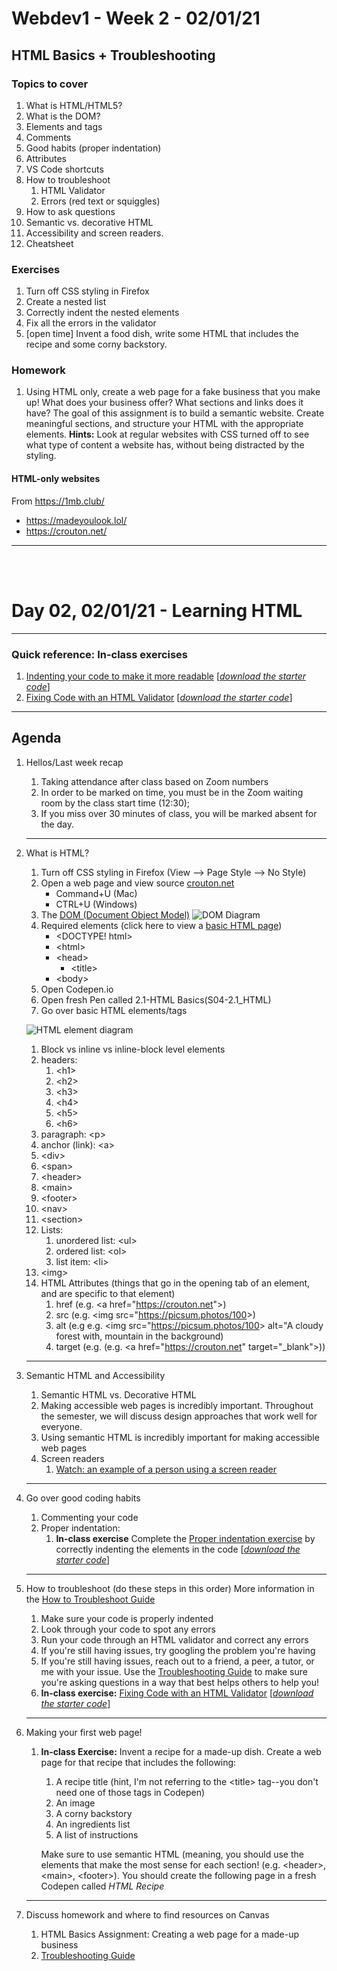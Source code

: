 # Webdev1 - Week 2 - 02/01/21
## HTML Basics + Troubleshooting

### Topics to cover
1. What is HTML/HTML5?
1. What is the DOM?
1. Elements and tags
1. Comments
1. Good habits (proper indentation)
1. Attributes
1. VS Code shortcuts
1. How to troubleshoot
    1. HTML Validator
    1. Errors (red text or squiggles)
1. How to ask questions
1. Semantic vs. decorative HTML
1. Accessibility and screen readers.
1. Cheatsheet

### Exercises
1. Turn off CSS styling in Firefox
1. Create a nested list
1. Correctly indent the nested elements
1. Fix all the errors in the validator
1. [open time] Invent a food dish, write some HTML that includes the recipe and some corny backstory.

### Homework
1. Using HTML only, create a web page for a fake business that you make up! What does your business offer? What sections and links does it have? The goal of this assignment is to build a semantic website. Create meaningful sections, and structure your HTML with the appropriate elements.
**Hints:** Look at regular websites with CSS turned off to see what type of content a website has, without being distracted by the styling.



#### HTML-only websites
From https://1mb.club/
* https://madeyoulook.lol/
* https://crouton.net/
<hr>
<br>
<br>

# Day 02, 02/01/21 - Learning HTML

<hr>

### Quick reference: In-class exercises
1. [Indenting your code to make it more readable](indentation) [*[download the starter code](indentation.zip)*]
2. [Fixing Code with an HTML Validator](html_validator) [*[download the starter code](html_validator.zip)*]
<hr>

## Agenda
1. Hellos/Last week recap
    1. Taking attendance after class based on Zoom numbers
    1. In order to be marked on time, you must be in the Zoom waiting room by the class start time (12:30);
    1. If you miss over 30 minutes of class, you will be marked absent for the day.
    <hr>
    
1. What is HTML?
    1. Turn off CSS styling in Firefox (View --> Page Style --> No Style)
    1. Open a web page and view source [crouton.net](https://crouton.net)
        * Command+U (Mac)
        * CTRL+U (Windows)
    1. The [DOM (Document Object Model)](https://developer.mozilla.org/en-US/docs/Web/API/Document_Object_Model/Introduction)
    ![DOM Diagram](https://simplesnippets.tech/wp-content/uploads/2018/10/what-is-document-object-model-in-JS-featured-image.jpg)
    1. Required elements (click here to view a [basic HTML page](basic_html_document))
        * &lt;DOCTYPE! html&gt;
        * &lt;html&gt;
        * &lt;head&gt;
            * &lt;title&gt;
        * &lt;body&gt;
    1. Open Codepen.io
    1. Open fresh Pen called 2.1-HTML Basics(S04-2.1_HTML)
    1. Go over basic HTML elements/tags
   
   ![HTML element diagram](https://wikimedia.org/api/rest_v1/media/math/render/svg/37506127f0730d9b6035530f46c706af4e2319d4)

     1. Block vs inline vs inline-block level elements
     2. headers:
         1. &lt;h1&gt;
         2. &lt;h2&gt;
         3. &lt;h3&gt;
         4. &lt;h4&gt;
         5. &lt;h5&gt;
         6. &lt;h6&gt;
     3. paragraph: &lt;p&gt;
     4. anchor (link): &lt;a&gt;
     5. &lt;div&gt;
     6. &lt;span&gt;
     7. &lt;header&gt;
     8. &lt;main&gt;
     9. &lt;footer&gt;
     10. &lt;nav&gt;
     11. &lt;section&gt;
     12. Lists:
         1. unordered list: &lt;ul&gt;
         2. ordered list: &lt;ol&gt;
         3. list item: &lt;li&gt;
     13. &lt;img&gt;
    1. HTML Attributes (things that go in the opening tab of an element, and are specific to that element)
        1. href (e.g. &lt;a href="https://crouton.net"&gt;)
        2. src (e.g. &lt;img src="https://picsum.photos/100&gt;)
        3. alt (e.g e.g. &lt;img src="https://picsum.photos/100&gt; alt="A cloudy forest with, mountain in the background)
        4. target (e.g. (e.g. &lt;a href="https://crouton.net" target="_blank"&gt;))
    <hr>
4. Semantic HTML and Accessibility
    1. Semantic HTML vs. Decorative HTML
    2. Making accessible web pages is incredibly important. Throughout the semester, we will discuss design approaches that work well for everyone.
    3. Using semantic HTML is incredibly important for making accessible web pages
    4. Screen readers
        1. [Watch: an example of a person using a screen reader](https://www.youtube.com/watch?v=dEbl5jvLKGQ)
    <hr>
2. Go over good coding habits
    1. Commenting your code
    2. Proper indentation:
        1. **In-class exercise** Complete the [Proper indentation exercise](indentation) by correctly indenting the elements in the code [*[download the starter code](indentation.zip)*]
    <hr>

3. How to troubleshoot (do these steps in this order) More information in the [How to Troubleshoot Guide](../guides/troubleshooting)
    1. Make sure your code is properly indented
    2. Look through your code to spot any errors
    3. Run your code through an HTML validator and correct any errors
    4. If you're still having issues, try googling the problem you're having
    5. If you're still having issues, reach out to a friend, a peer, a tutor, or me with your issue. Use the [Troubleshooting Guide](../guides/troubleshooting) to make sure you're asking questions in a way that best helps others to help you!
    6. **In-class exercise:** [Fixing Code with an HTML Validator](html_validator) [*[download the starter code](html_validator.zip)*]
    <hr>

    
5. Making your first web page!
    1. **In-class Exercise:** Invent a recipe for a made-up dish. Create a web page for that recipe that includes the following:
        1. A recipe title (hint, I'm not referring to the &lt;title&gt; tag--you don't need one of those tags in Codepen)
        2. An image
        3. A corny backstory
        4. An ingredients list
        5. A list of instructions

        Make sure to use semantic HTML (meaning, you should use the elements that make the most sense for each section! (e.g. &lt;header&gt;, &lt;main&gt;, &lt;footer&gt;). You should create the following page in a fresh Codepen called *HTML Recipe*
    <hr>
6. Discuss homework and where to find resources on Canvas
    1. HTML Basics Assignment: Creating a web page for a made-up business
    2. [Troubleshooting Guide](../guides/troubleshooting)

